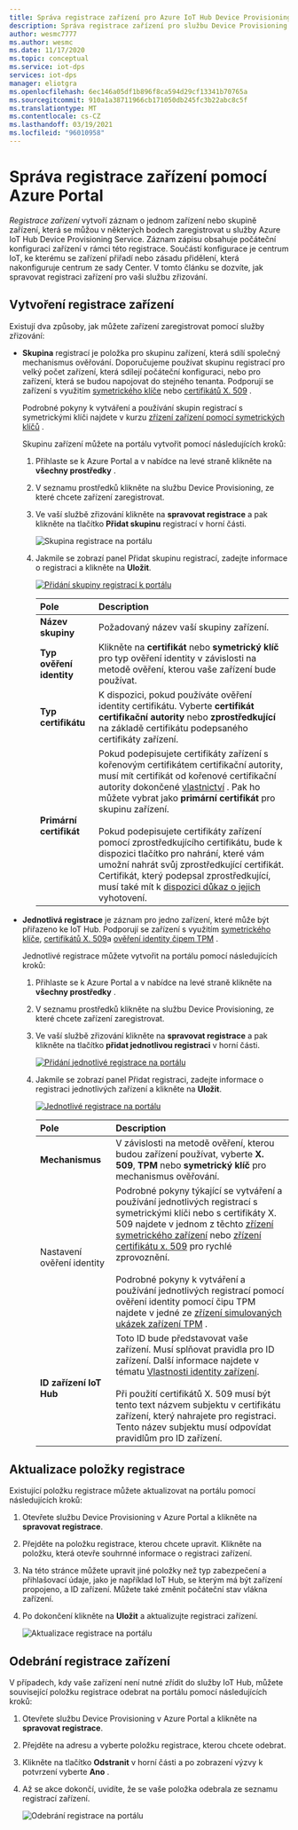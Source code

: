 ```yaml
---
title: Správa registrace zařízení pro Azure IoT Hub Device Provisioning Service v Azure Portal
description: Správa registrace zařízení pro službu Device Provisioning Service (DPS) v Azure Portal
author: wesmc7777
ms.author: wesmc
ms.date: 11/17/2020
ms.topic: conceptual
ms.service: iot-dps
services: iot-dps
manager: eliotgra
ms.openlocfilehash: 6ec146a05df1b896f8ca594d29cf13341b70765a
ms.sourcegitcommit: 910a1a38711966cb171050db245fc3b22abc8c5f
ms.translationtype: MT
ms.contentlocale: cs-CZ
ms.lasthandoff: 03/19/2021
ms.locfileid: "96010958"
---
```

# <a name="how-to-manage-device-enrollments-with-azure-portal"></a>Správa registrace zařízení pomocí Azure Portal

*Registrace zařízení* vytvoří záznam o jednom zařízení nebo skupině zařízení, která se můžou v některých bodech zaregistrovat u služby Azure IoT Hub Device Provisioning Service. Záznam zápisu obsahuje počáteční konfiguraci zařízení v rámci této registrace. Součástí konfigurace je centrum IoT, ke kterému se zařízení přiřadí nebo zásadu přidělení, která nakonfiguruje centrum ze sady Center. V tomto článku se dozvíte, jak spravovat registraci zařízení pro vaši službu zřizování.


## <a name="create-a-device-enrollment"></a>Vytvoření registrace zařízení

Existují dva způsoby, jak můžete zařízení zaregistrovat pomocí služby zřizování:

* **Skupina** registrací je položka pro skupinu zařízení, která sdílí společný mechanismus ověřování. Doporučujeme používat skupinu registrací pro velký počet zařízení, která sdílejí počáteční konfiguraci, nebo pro zařízení, která se budou napojovat do stejného tenanta. Podporují se zařízení s využitím [symetrického klíče](concepts-symmetric-key-attestation.md) nebo [certifikátů X. 509](concepts-x509-attestation.md) . 

    Podrobné pokyny k vytváření a používání skupin registrací s symetrickými klíči najdete v kurzu [zřízení zařízení pomocí symetrických klíčů](how-to-legacy-device-symm-key.md) .

    Skupinu zařízení můžete na portálu vytvořit pomocí následujících kroků:

    1. Přihlaste se k Azure Portal a v nabídce na levé straně klikněte na **všechny prostředky** .  
    1. V seznamu prostředků klikněte na službu Device Provisioning, ze které chcete zařízení zaregistrovat.  
    1. Ve vaší službě zřizování klikněte na **spravovat registrace** a pak klikněte na tlačítko **Přidat skupinu** registrací v horní části.  
     
        ![Skupina registrace na portálu](./media/how-to-manage-enrollments/add-group-enrollment.png)
        
    1. Jakmile se zobrazí panel Přidat skupinu registrací, zadejte informace o registraci a klikněte na **Uložit**.  
     
        [![Přidání skupiny registrací k portálu](./media/how-to-manage-enrollments/group-enrollment.png)](./media/how-to-manage-enrollments/group-enrollment.png#lightbox)
        
        | Pole | Description |
        | :--- | :--- |
        | **Název skupiny** | Požadovaný název vaší skupiny zařízení. |
        | **Typ ověření identity** | Klikněte na **certifikát** nebo **symetrický klíč** pro typ ověření identity v závislosti na metodě ověření, kterou vaše zařízení bude používat. |
        | **Typ certifikátu** | K dispozici, pokud používáte ověření identity certifikátu. Vyberte **certifikát certifikační autority** nebo **zprostředkující** na základě certifikátu podepsaného certifikáty zařízení. |
        | **Primární certifikát** | Pokud podepisujete certifikáty zařízení s kořenovým certifikátem certifikační autority, musí mít certifikát od kořenové certifikační autority dokončené [vlastnictví](how-to-verify-certificates.md) . Pak ho můžete vybrat jako **primární certifikát** pro skupinu zařízení.<br><br>Pokud podepisujete certifikáty zařízení pomocí zprostředkujícího certifikátu, bude k dispozici tlačítko pro nahrání, které vám umožní nahrát svůj zprostředkující certifikát. Certifikát, který podepsal zprostředkující, musí také mít k [dispozici důkaz o jejich](how-to-verify-certificates.md) vyhotovení. |

        
    

* **Jednotlivá registrace** je záznam pro jedno zařízení, které může být přiřazeno ke IoT Hub. Podporují se zařízení s využitím [symetrického klíče](concepts-symmetric-key-attestation.md), [certifikátů X. 509](concepts-x509-attestation.md)a [ověření identity čipem TPM](concepts-tpm-attestation.md) . 

    Jednotlivé registrace můžete vytvořit na portálu pomocí následujících kroků:

    1. Přihlaste se k Azure Portal a v nabídce na levé straně klikněte na **všechny prostředky** .
    1. V seznamu prostředků klikněte na službu Device Provisioning, ze které chcete zařízení zaregistrovat.
    1. Ve vaší službě zřizování klikněte na **spravovat registrace** a pak klikněte na tlačítko **přidat jednotlivou registraci** v horní části.   

       [![Přidání jednotlivé registrace na portálu](./media/how-to-manage-enrollments/add-individual-enrollment.png)](./media/how-to-manage-enrollments/add-individual-enrollment.png#lightbox)

    1. Jakmile se zobrazí panel Přidat registraci, zadejte informace o registraci jednotlivých zařízení a klikněte na **Uložit**. 
     
        [![Jednotlivé registrace na portálu](./media/how-to-manage-enrollments/individual-enrollment.png)](./media/how-to-manage-enrollments/individual-enrollment.png#lightbox)
    
        | Pole | Description |
        | :--- | :--- |
        | **Mechanismus** | V závislosti na metodě ověření, kterou budou zařízení používat, vyberte **X. 509**, **TPM** nebo **symetrický klíč** pro mechanismus ověřování. |
        | Nastavení ověření identity | Podrobné pokyny týkající se vytváření a používání jednotlivých registrací s symetrickými klíči nebo s certifikáty X. 509 najdete v jednom z těchto [zřízení symetrického zařízení](quick-create-simulated-device-symmetric-key-java.md#create-a-device-enrollment) nebo [zřízení certifikátu x. 509](quick-create-simulated-device-x509-java.md#create-a-self-signed-x509-device-certificate-and-individual-enrollment-entry) pro rychlé zprovoznění.<br><br>Podrobné pokyny k vytváření a používání jednotlivých registrací pomocí ověření identity pomocí čipu TPM najdete v jedné ze [zřízení simulovaných ukázek zařízení TPM](quick-create-simulated-device-tpm-java.md#create-a-device-enrollment-entry) .|
        | **ID zařízení IoT Hub** |  Toto ID bude představovat vaše zařízení. Musí splňovat pravidla pro ID zařízení. Další informace najdete v tématu [Vlastnosti identity zařízení](../iot-hub/iot-hub-devguide-identity-registry.md#device-identity-properties).<br><br>Při použití certifikátů X. 509 musí být tento text názvem subjektu v certifikátu zařízení, který nahrajete pro registraci. Tento název subjektu musí odpovídat pravidlům pro ID zařízení.|
            


## <a name="update-an-enrollment-entry"></a>Aktualizace položky registrace
Existující položku registrace můžete aktualizovat na portálu pomocí následujících kroků:

1. Otevřete službu Device Provisioning v Azure Portal a klikněte na **spravovat registrace**. 
1. Přejděte na položku registrace, kterou chcete upravit. Klikněte na položku, která otevře souhrnné informace o registraci zařízení. 
1. Na této stránce můžete upravit jiné položky než typ zabezpečení a přihlašovací údaje, jako je například IoT Hub, se kterým má být zařízení propojeno, a ID zařízení. Můžete také změnit počáteční stav vlákna zařízení. 
1. Po dokončení klikněte na **Uložit** a aktualizujte registraci zařízení. 

    ![Aktualizace registrace na portálu](./media/how-to-manage-enrollments/update-enrollment.png)

## <a name="remove-a-device-enrollment"></a>Odebrání registrace zařízení
V případech, kdy vaše zařízení není nutné zřídit do služby IoT Hub, můžete související položku registrace odebrat na portálu pomocí následujících kroků:

1. Otevřete službu Device Provisioning v Azure Portal a klikněte na **spravovat registrace**. 
1. Přejděte na adresu a vyberte položku registrace, kterou chcete odebrat. 
1. Klikněte na tlačítko **Odstranit** v horní části a po zobrazení výzvy k potvrzení vyberte **Ano** . 
1. Až se akce dokončí, uvidíte, že se vaše položka odebrala ze seznamu registrací zařízení. 
 
    ![Odebrání registrace na portálu](./media/how-to-manage-enrollments/remove-enrollment.png)
